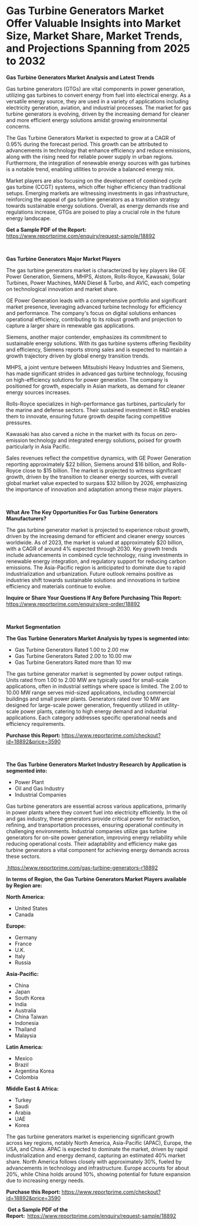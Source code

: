 <p><h1>Gas Turbine Generators Market Offer Valuable Insights into Market Size, Market Share, Market Trends, and Projections Spanning from 2025 to 2032</h1></p><p><strong>Gas Turbine Generators Market Analysis and Latest Trends</strong></p>
<p><p>Gas turbine generators (GTGs) are vital components in power generation, utilizing gas turbines to convert energy from fuel into electrical energy. As a versatile energy source, they are used in a variety of applications including electricity generation, aviation, and industrial processes. The market for gas turbine generators is evolving, driven by the increasing demand for cleaner and more efficient energy solutions amidst growing environmental concerns.</p><p>The Gas Turbine Generators Market is expected to grow at a CAGR of 0.95% during the forecast period. This growth can be attributed to advancements in technology that enhance efficiency and reduce emissions, along with the rising need for reliable power supply in urban regions. Furthermore, the integration of renewable energy sources with gas turbines is a notable trend, enabling utilities to provide a balanced energy mix.</p><p>Market players are also focusing on the development of combined cycle gas turbine (CCGT) systems, which offer higher efficiency than traditional setups. Emerging markets are witnessing investments in gas infrastructure, reinforcing the appeal of gas turbine generators as a transition strategy towards sustainable energy solutions. Overall, as energy demands rise and regulations increase, GTGs are poised to play a crucial role in the future energy landscape.</p></p>
<p><strong>Get a Sample PDF of the Report:&nbsp;</strong> <a href="https://www.reportprime.com/enquiry/request-sample/18892?utm_campaign=4558&utm_medium=2&utm_source=Github&utm_content=ia&utm_term=19052025&utm_id=gas-turbine-generators">https://www.reportprime.com/enquiry/request-sample/18892</a></p>
<p>&nbsp;</p>
<p><strong>Gas Turbine Generators Major Market Players</strong></p>
<p><p>The gas turbine generators market is characterized by key players like GE Power Generation, Siemens, MHPS, Alstom, Rolls-Royce, Kawasaki, Solar Turbines, Power Machines, MAN Diesel & Turbo, and AVIC, each competing on technological innovation and market share. </p><p>GE Power Generation leads with a comprehensive portfolio and significant market presence, leveraging advanced turbine technology for efficiency and performance. The company's focus on digital solutions enhances operational efficiency, contributing to its robust growth and projection to capture a larger share in renewable gas applications.</p><p>Siemens, another major contender, emphasizes its commitment to sustainable energy solutions. With its gas turbine systems offering flexibility and efficiency, Siemens reports strong sales and is expected to maintain a growth trajectory driven by global energy transition trends. </p><p>MHPS, a joint venture between Mitsubishi Heavy Industries and Siemens, has made significant strides in advanced gas turbine technology, focusing on high-efficiency solutions for power generation. The company is positioned for growth, especially in Asian markets, as demand for cleaner energy sources increases.</p><p>Rolls-Royce specializes in high-performance gas turbines, particularly for the marine and defense sectors. Their sustained investment in R&D enables them to innovate, ensuring future growth despite facing competitive pressures. </p><p>Kawasaki has also carved a niche in the market with its focus on zero-emission technology and integrated energy solutions, poised for growth particularly in Asia Pacific.</p><p>Sales revenues reflect the competitive dynamics, with GE Power Generation reporting approximately $22 billion, Siemens around $16 billion, and Rolls-Royce close to $15 billion. The market is projected to witness significant growth, driven by the transition to cleaner energy sources, with overall global market value expected to surpass $32 billion by 2026, emphasizing the importance of innovation and adaptation among these major players.</p></p>
<p>&nbsp;</p>
<p><strong>What Are The Key Opportunities For Gas Turbine Generators Manufacturers?</strong></p>
<p><p>The gas turbine generator market is projected to experience robust growth, driven by the increasing demand for efficient and cleaner energy sources worldwide. As of 2023, the market is valued at approximately $20 billion, with a CAGR of around 4% expected through 2030. Key growth trends include advancements in combined cycle technology, rising investments in renewable energy integration, and regulatory support for reducing carbon emissions. The Asia-Pacific region is anticipated to dominate due to rapid industrialization and urbanization. Future outlook remains positive as industries shift towards sustainable solutions and innovations in turbine efficiency and materials continue to evolve.</p></p>
<p><strong>Inquire or Share Your Questions If Any Before Purchasing This Report:</strong> <a href="https://www.reportprime.com/enquiry/pre-order/18892?utm_campaign=4558&utm_medium=2&utm_source=Github&utm_content=ia&utm_term=19052025&utm_id=gas-turbine-generators">https://www.reportprime.com/enquiry/pre-order/18892</a></p>
<p>&nbsp;</p>
<p><strong>Market Segmentation</strong></p>
<p><strong>The Gas Turbine Generators Market Analysis by types is segmented into:</strong></p>
<p><ul><li>Gas Turbine Generators Rated 1.00 to 2.00 mw</li><li>Gas Turbine Generators Rated 2.00 to 10.00 mw</li><li>Gas Turbine Generators Rated more than 10 mw</li></ul></p>
<p><p>The gas turbine generator market is segmented by power output ratings. Units rated from 1.00 to 2.00 MW are typically used for small-scale applications, often in industrial settings where space is limited. The 2.00 to 10.00 MW range serves mid-sized applications, including commercial buildings and small power plants. Generators rated over 10 MW are designed for large-scale power generation, frequently utilized in utility-scale power plants, catering to high energy demand and industrial applications. Each category addresses specific operational needs and efficiency requirements.</p></p>
<p><strong>Purchase this Report:&nbsp;</strong><a href="https://www.reportprime.com/checkout?id=18892&price=3590&utm_campaign=4558&utm_medium=2&utm_source=Github&utm_content=ia&utm_term=19052025&utm_id=gas-turbine-generators">https://www.reportprime.com/checkout?id=18892&price=3590</a></p>
<p>&nbsp;</p>
<p><strong>The Gas Turbine Generators Market Industry Research by Application is segmented into:</strong></p>
<p><ul><li>Power Plant</li><li>Oil and Gas Industry</li><li>Industrial Companies</li></ul></p>
<p><p>Gas turbine generators are essential across various applications, primarily in power plants where they convert fuel into electricity efficiently. In the oil and gas industry, these generators provide critical power for extraction, refining, and transportation processes, ensuring operational continuity in challenging environments. Industrial companies utilize gas turbine generators for on-site power generation, improving energy reliability while reducing operational costs. Their adaptability and efficiency make gas turbine generators a vital component for achieving energy demands across these sectors.</p></p>
<p><a href="https://www.reportprime.com/gas-turbine-generators-r18892?utm_campaign=4558&utm_medium=2&utm_source=Github&utm_content=ia&utm_term=19052025&utm_id=gas-turbine-generators">&nbsp;https://www.reportprime.com/gas-turbine-generators-r18892</a></p>
<p><strong>In terms of Region, the Gas Turbine Generators Market Players available by Region are:</strong></p>
<p>
    <p> <strong> North America: </strong>
        <ul>
            <li>United States</li>
            <li>Canada</li>
        </ul>
        </p> 
    <p> <strong> Europe: </strong>
        <ul>
            <li>Germany</li>
            <li>France</li>
            <li>U.K.</li>
            <li>Italy</li>
            <li>Russia</li>
        </ul>
        </p> 
    <p> <strong> Asia-Pacific: </strong>
        <ul>
            <li>China</li>
            <li>Japan</li>
            <li>South Korea</li>
            <li>India</li>
            <li>Australia</li>
            <li>China Taiwan</li>
            <li>Indonesia</li>
            <li>Thailand</li>
            <li>Malaysia</li>
        </ul>
        </p> 
    <p> <strong> Latin America: </strong>
        <ul>
            <li>Mexico</li>
            <li>Brazil</li>
            <li>Argentina Korea</li>
            <li>Colombia</li>
        </ul>
        </p> 
    <p> <strong> Middle East & Africa: </strong>
        <ul>
            <li>Turkey</li>
            <li>Saudi</li>
            <li>Arabia</li>
            <li>UAE</li>
            <li>Korea</li>
        </ul>
    </p>
    </p>
<p><p>The gas turbine generators market is experiencing significant growth across key regions, notably North America, Asia-Pacific (APAC), Europe, the USA, and China. APAC is expected to dominate the market, driven by rapid industrialization and energy demand, capturing an estimated 40% market share. North America follows closely with approximately 30%, fueled by advancements in technology and infrastructure. Europe accounts for about 20%, while China holds around 10%, showing potential for future expansion due to increasing energy needs.</p></p>
<p><strong>Purchase this Report: </strong><a href="https://www.reportprime.com/checkout?id=18892&price=3590&utm_campaign=4558&utm_medium=2&utm_source=Github&utm_content=ia&utm_term=19052025&utm_id=gas-turbine-generators">https://www.reportprime.com/checkout?id=18892&price=3590</a></p>
<p>&nbsp;<strong>Get a Sample PDF of the Report:&nbsp;&nbsp;</strong><a href="https://www.reportprime.com/enquiry/request-sample/18892?utm_campaign=4558&utm_medium=2&utm_source=Github&utm_content=ia&utm_term=19052025&utm_id=gas-turbine-generators">https://www.reportprime.com/enquiry/request-sample/18892</a></p>
<p><strong></strong></p>
<p><p></p><p></p><p></p></p>